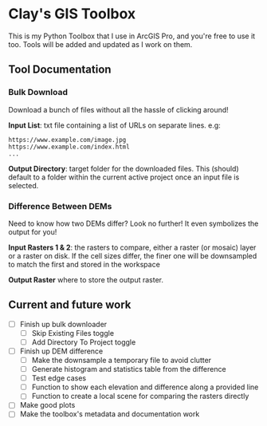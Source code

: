 # Clay's GIS Toolbox
This is my Python Toolbox that I use in ArcGIS Pro, and you're free to use it too. Tools will be added and updated as I work on them.

## Tool Documentation
### Bulk Download
Download a bunch of files without all the hassle of clicking around!


**Input List**: txt file containing a list of URLs on separate lines. e.g:
```
https://www.example.com/image.jpg
https://www.example.com/index.html
... 
```
**Output Directory**: target folder for the downloaded files. This (should) default to a folder within the current active project once an input file is selected.


### Difference Between DEMs
Need to know how two DEMs differ? Look no further! It even symbolizes the output for you!


**Input Rasters 1 & 2**: the rasters to compare, either a raster (or mosaic) layer or a raster on disk. If the cell sizes differ, the finer one will be downsampled to match the first and stored in the workspace


**Output Raster** where to store the output raster.



## Current and future work
- [ ] Finish up bulk downloader
    - [ ] Skip Existing Files toggle
    - [ ] Add Directory To Project toggle
- [ ] Finish up DEM difference
    - [ ] Make the downsample a temporary file to avoid clutter
    - [ ] Generate histogram and statistics table from the difference
    - [ ] Test edge cases
    - [ ] Function to show each elevation and difference along a provided line
    - [ ] Function to create a local scene for comparing the rasters directly
- [ ] Make good plots
- [ ] Make the toolbox's metadata and documentation work
